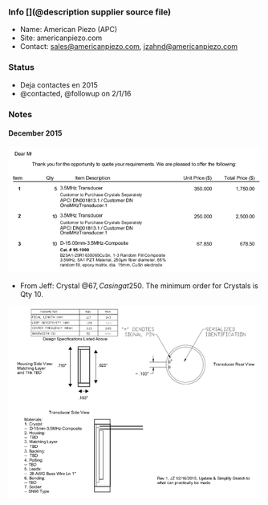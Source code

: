 ### Info [](@description supplier source file)

* Name: American Piezo (APC)
* Site: americanpiezo.com
* Contact: sales@americanpiezo.com, jzahnd@americanpiezo.com

### Status

* Deja contactes en 2015
* @contacted, @followup on 2/1/16

### Notes

#### December 2015

![](/electronic/modules/hardware/MDL-piezoservo/suppliers/americanpiezo/quote.png)

* From Jeff: Crystal @67$, Casing at 250$. The minimum order for Crystals is Qty 10.

![](/electronic/modules/hardware/MDL-piezoservo/suppliers/americanpiezo/structure.png)

